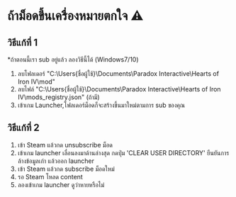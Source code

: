 # ถ้าม็อดขึ้นเครื่องหมายตกใจ :warning:

## วิธีแก้ที่ 1
*ถ้าตอนนี้เรา sub อยู่แล้ว ลองวิธีนี้ได้ (Windows7/10)
1. ลบโฟลเดอร์ "C:\Users\{ชื่อผู้ใช้}\Documents\Paradox Interactive\Hearts of Iron IV\mod"
2. ลบไฟล์ "C:\Users\{ชื่อผู้ใช้}\Documents\Paradox Interactive\Hearts of Iron IV\mods_registry.json" (ถ้ามี)
3. เข้าเกม Launcher,โฟลเดอร์ม็อดก็จะสร้างขึ้นมาใหม่ตามการ sub ของคุณ


## วิธีแก้ที่ 2
1. เข้า Steam แล้วกด unsubscribe ม็อด
2. เข้าเกม launcher เลื่อนลงมาด้านล่างสุด กดปุ่ม 'CLEAR USER DIRECTORY' ยืนยันการล้างข้อมูลเก่า แล้วออก launcher
3. เข้า Steam แล้วกด subscribe ม็อดใหม่
4. รอ Steam โหลด content
5. ลองเข้าเกม launcher ดูว่าหายหรือไม่
